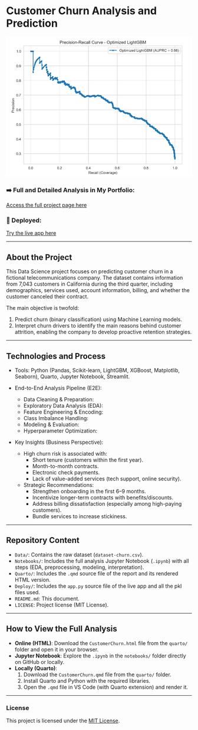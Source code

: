 # Customer Churn Analysis and Prediction  

![Analysis Preview](Quarto/capa.png)  

### ➡️ Full and Detailed Analysis in My Portfolio:  
[Access the full project page here]([https://ferreiragabrielw.github.io/portfolio-gabriel/projetos/DataScience/2CustomerChurn/CustomerChurn.html](https://ferreiragabrielw.github.io/portfolio-gabriel/projetos/DataScience/2ChurnPrediction/ProjetoChurn.html))  

### 🚀 Deployed:  
[Try the live app here](https://ds-churn-prediction-ml-deploy-qp3znuqfw4fpwqcv8li3n2.streamlit.app/)  

---

## About the Project  

This Data Science project focuses on predicting customer churn in a fictional telecommunications company. The dataset contains information from 7,043 customers in California during the third quarter, including demographics, services used, account information, billing, and whether the customer canceled their contract.  

The main objective is twofold:  
1. Predict churn (binary classification) using Machine Learning models.  
2. Interpret churn drivers to identify the main reasons behind customer attrition, enabling the company to develop proactive retention strategies.  

---

## Technologies and Process  

* Tools: Python (Pandas, Scikit-learn, LightGBM, XGBoost, Matplotlib, Seaborn), Quarto, Jupyter Notebook, Streamlit.  
* End-to-End Analysis Pipeline (E2E):  
    * Data Cleaning & Preparation:    
    * Exploratory Data Analysis (EDA):  
    * Feature Engineering & Encoding:  
    * Class Imbalance Handling:  
    * Modeling & Evaluation:  
    * Hyperparameter Optimization:  

* Key Insights (Business Perspective):  
    * High churn risk is associated with:  
        - Short tenure (customers within the first year).  
        - Month-to-month contracts.  
        - Electronic check payments.  
        - Lack of value-added services (tech support, online security).  
    * Strategic Recommendations:  
        - Strengthen onboarding in the first 6–9 months.  
        - Incentivize longer-term contracts with benefits/discounts.  
        - Address billing dissatisfaction (especially among high-paying customers).  
        - Bundle services to increase stickiness.  

---

## Repository Content  

* `Data/`: Contains the raw dataset (`dataset-churn.csv`).  
* `Notebooks/`: Includes the full analysis Jupyter Notebook (`.ipynb`) with all steps (EDA, preprocessing, modeling, interpretation).  
* `Quarto/`: Includes the `.qmd` source file of the report and its rendered HTML version.
* `Deploy/`: Includes the `app.py` source file of the live app and all the pkl files used. 
* `README.md`: This document.  
* `LICENSE`: Project license (MIT License).  

---

## How to View the Full Analysis  

* **Online (HTML)**: Download the `CustomerChurn.html` file from the `quarto/` folder and open it in your browser.  
* **Jupyter Notebook**: Explore the `.ipynb` in the `notebooks/` folder directly on GitHub or locally.  
* **Locally (Quarto)**:  
    1. Download the `CustomerChurn.qmd` file from the `quarto/` folder.  
    2. Install Quarto and Python with the required libraries.  
    3. Open the `.qmd` file in VS Code (with Quarto extension) and render it.  

---

### License  

This project is licensed under the [MIT License](LICENSE).  
